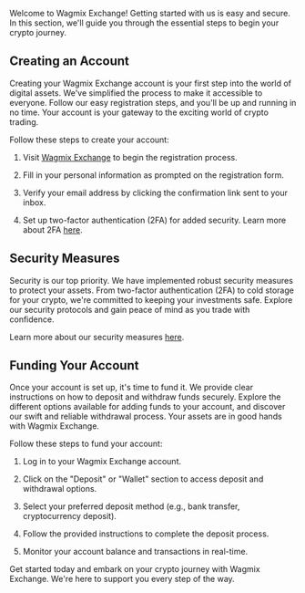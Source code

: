 Welcome to Wagmix Exchange! Getting started with us is easy and secure. In this section, we'll guide you through the essential steps to begin your crypto journey.

## Creating an Account

Creating your Wagmix Exchange account is your first step into the world of digital assets. We've simplified the process to make it accessible to everyone. Follow our easy registration steps, and you'll be up and running in no time. Your account is your gateway to the exciting world of crypto trading.

Follow these steps to create your account:

1. Visit [Wagmix Exchange](https://www.wagmix.io/signup) to begin the registration process.

2. Fill in your personal information as prompted on the registration form.

3. Verify your email address by clicking the confirmation link sent to your inbox.

4. Set up two-factor authentication (2FA) for added security. Learn more about 2FA [here](#security-measures).

## Security Measures

Security is our top priority. We have implemented robust security measures to protect your assets. From two-factor authentication (2FA) to cold storage for your crypto, we're committed to keeping your investments safe. Explore our security protocols and gain peace of mind as you trade with confidence.

Learn more about our security measures [here](#security-measures).

## Funding Your Account

Once your account is set up, it's time to fund it. We provide clear instructions on how to deposit and withdraw funds securely. Explore the different options available for adding funds to your account, and discover our swift and reliable withdrawal process. Your assets are in good hands with Wagmix Exchange.

Follow these steps to fund your account:

1. Log in to your Wagmix Exchange account.

2. Click on the "Deposit" or "Wallet" section to access deposit and withdrawal options.

3. Select your preferred deposit method (e.g., bank transfer, cryptocurrency deposit).

4. Follow the provided instructions to complete the deposit process.

5. Monitor your account balance and transactions in real-time.

Get started today and embark on your crypto journey with Wagmix Exchange. We're here to support you every step of the way.
